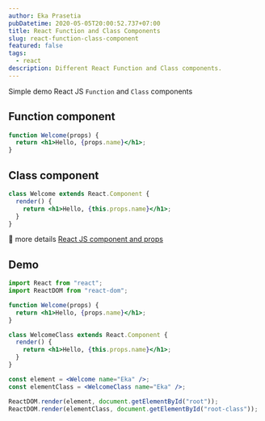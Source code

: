 ```yaml
---
author: Eka Prasetia
pubDatetime: 2020-05-05T20:00:52.737+07:00
title: React Function and Class Components
slug: react-function-class-component
featured: false
tags:
  - react
description: Different React Function and Class components.
---
```


Simple demo React JS `Function` and `Class` components

## Function component

```jsx
function Welcome(props) {
  return <h1>Hello, {props.name}</h1>;
}
```

## Class component

```jsx
class Welcome extends React.Component {
  render() {
    return <h1>Hello, {this.props.name}</h1>;
  }
}
```

🚀 more details [React JS component and props](https://reactjs.org/docs/components-and-props.html)

## Demo

```jsx
import React from "react";
import ReactDOM from "react-dom";

function Welcome(props) {
  return <h1>Hello, {props.name}</h1>;
}

class WelcomeClass extends React.Component {
  render() {
    return <h1>Hello, {this.props.name}</h1>;
  }
}

const element = <Welcome name="Eka" />;
const elementClass = <WelcomeClass name="Eka" />;

ReactDOM.render(element, document.getElementById("root"));
ReactDOM.render(elementClass, document.getElementById("root-class"));
```
